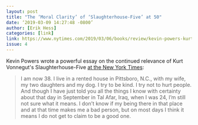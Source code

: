 ```yaml
---
layout: post
title: "The ‘Moral Clarity’ of ‘Slaughterhouse-Five’ at 50"
date: ‘2019-03-09 14:27:48 -0800’
author: [Erik Hess]
categories: [link]
link: https://www.nytimes.com/2019/03/06/books/review/kevin-powers-kurt-vonnegut-slaughterhouse-five.html
issue: 4
---
```

Kevin Powers wrote a powerful essay on the continued relevance of Kurt Vonnegut's Slaughterhouse-Five [at the New York Times](https://www.nytimes.com/2019/03/06/books/review/kevin-powers-kurt-vonnegut-slaughterhouse-five.html):

> I am now 38. I live in a rented house in Pittsboro, N.C., with my wife, my two daughters and my dog. I try to be kind. I try not to hurt people. And though I have just told you all the things I know with certainty about that day in September in Tal Afar, Iraq, when I was 24, I’m still not sure what it means. I don’t know if my being there in that place and at that time makes me a bad person, but on most days I think it means I do not get to claim to be a good one.